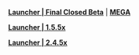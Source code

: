 **[Launcher | Final Closed Beta](https://hk4e-download.oss-cn-shanghai.aliyuncs.com/client_app/YuanShen_Launcher0702.exe)** | **[MEGA](https://mega.nz/file/LVFBVKBC#II_-y_fchbrnRiQdKlqNDO9duf9K4HT0f6msy3B6hyc)**

**[Launcher | 1.5.5x](https://hk4e-download.oss-cn-shanghai.aliyuncs.com/client_app/launcher/20210428_ee2cb3e5c6b0bb55/yuanshen_setup_mihoyo_20210415151425.exe)**

**[Launcher | 2.4.5x](https://hk4e-download.oss-cn-shanghai.aliyuncs.com/client_app/download/beta_launcher/20220103113657_LpravAF1WwODeiiD/YuanShen.exe)**
